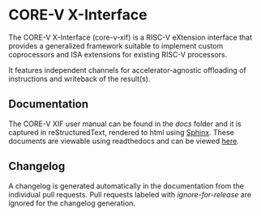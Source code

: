 # CORE-V X-Interface

The CORE-V X-Interface (core-v-xif) is a RISC-V eXtension interface that provides a generalized framework suitable to implement custom coprocessors and ISA extensions for existing RISC-V processors.

It features independent channels for accelerator-agnostic offloading of instructions and writeback of the result(s).

## Documentation

The CORE-V XIF user manual can be found in the _docs_ folder and it is
captured in reStructuredText, rendered to html using [Sphinx](https://docs.readthedocs.io/en/stable/intro/getting-started-with-sphinx.html).
These documents are viewable using readthedocs and can be viewed [here](https://docs.openhwgroup.org/projects/openhw-group-core-v-xif/).

## Changelog

A changelog is generated automatically in the documentation from the individual pull requests. Pull requests labeled with *ignore-for-release* are ignored for the changelog generation.
